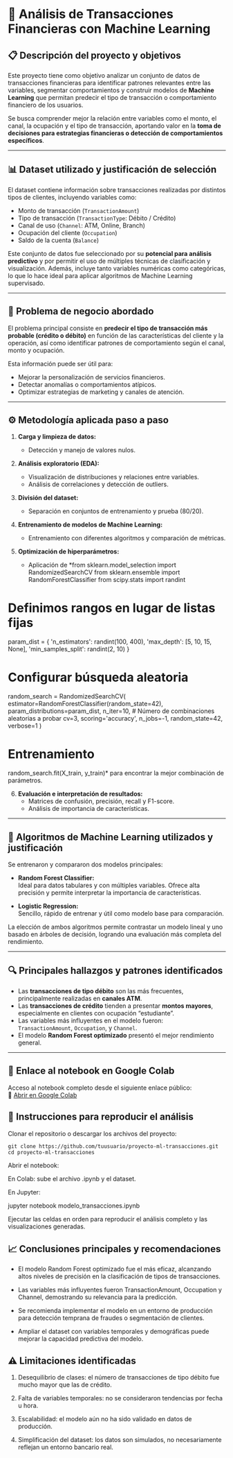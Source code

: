 # 🧠 Análisis de Transacciones Financieras con Machine Learning

## 📋 Descripción del proyecto y objetivos

Este proyecto tiene como objetivo analizar un conjunto de datos de transacciones financieras para identificar patrones relevantes entre las variables, segmentar comportamientos y construir modelos de **Machine Learning** que permitan predecir el tipo de transacción o comportamiento financiero de los usuarios.  

Se busca comprender mejor la relación entre variables como el monto, el canal, la ocupación y el tipo de transacción, aportando valor en la **toma de decisiones para estrategias financieras o detección de comportamientos específicos**.

---

## 📊 Dataset utilizado y justificación de selección

El dataset contiene información sobre transacciones realizadas por distintos tipos de clientes, incluyendo variables como:

- Monto de transacción (`TransactionAmount`)  
- Tipo de transacción (`TransactionType`: Débito / Crédito)  
- Canal de uso (`Channel`: ATM, Online, Branch)  
- Ocupación del cliente (`Occupation`)  
- Saldo de la cuenta (`Balance`)  

Este conjunto de datos fue seleccionado por su **potencial para análisis predictivo** y por permitir el uso de múltiples técnicas de clasificación y visualización. Además, incluye tanto variables numéricas como categóricas, lo que lo hace ideal para aplicar algoritmos de Machine Learning supervisado.

---

## 💼 Problema de negocio abordado

El problema principal consiste en **predecir el tipo de transacción más probable (crédito o débito)** en función de las características del cliente y la operación, así como identificar patrones de comportamiento según el canal, monto y ocupación.  

Esta información puede ser útil para:
- Mejorar la personalización de servicios financieros.  
- Detectar anomalías o comportamientos atípicos.  
- Optimizar estrategias de marketing y canales de atención.  

---

## ⚙️ Metodología aplicada paso a paso

1. **Carga y limpieza de datos:**  
   - Detección y manejo de valores nulos.    

2. **Análisis exploratorio (EDA):**  
   - Visualización de distribuciones y relaciones entre variables.  
   - Análisis de correlaciones y detección de outliers.  

3. **División del dataset:**  
   - Separación en conjuntos de entrenamiento y prueba (80/20).  

4. **Entrenamiento de modelos de Machine Learning:**  
   - Entrenamiento con diferentes algoritmos y comparación de métricas.  

5. **Optimización de hiperparámetros:**  
   - Aplicación de *from sklearn.model_selection import RandomizedSearchCV
from sklearn.ensemble import RandomForestClassifier
from scipy.stats import randint

# Definimos rangos en lugar de listas fijas
param_dist = {
    'n_estimators': randint(100, 400),
    'max_depth': [5, 10, 15, None],
    'min_samples_split': randint(2, 10)
}

# Configurar búsqueda aleatoria
random_search = RandomizedSearchCV(
    estimator=RandomForestClassifier(random_state=42),
    param_distributions=param_dist,
    n_iter=10,          # Número de combinaciones aleatorias a probar
    cv=3,
    scoring='accuracy',
    n_jobs=-1,
    random_state=42,
    verbose=1
)

# Entrenamiento
random_search.fit(X_train, y_train)* para encontrar la mejor combinación de parámetros.  

6. **Evaluación e interpretación de resultados:**  
   - Matrices de confusión, precisión, recall y F1-score.  
   - Análisis de importancia de características.  

---

## 🤖 Algoritmos de Machine Learning utilizados y justificación

Se entrenaron y compararon dos modelos principales:

- **Random Forest Classifier:**  
  Ideal para datos tabulares y con múltiples variables. Ofrece alta precisión y permite interpretar la importancia de características.  

- **Logistic Regression:**  
  Sencillo, rápido de entrenar y útil como modelo base para comparación.  

La elección de ambos algoritmos permite contrastar un modelo lineal y uno basado en árboles de decisión, logrando una evaluación más completa del rendimiento.

---

## 🔍 Principales hallazgos y patrones identificados

- Las **transacciones de tipo débito** son las más frecuentes, principalmente realizadas en **canales ATM**.  
- Las **transacciones de crédito** tienden a presentar **montos mayores**, especialmente en clientes con ocupación “estudiante”.  
- Las variables más influyentes en el modelo fueron:  
  `TransactionAmount`, `Occupation`, y `Channel`.  
- El modelo **Random Forest optimizado** presentó el mejor rendimiento general.

---

## 📎 Enlace al notebook en Google Colab

Acceso al notebook completo desde el siguiente enlace público:  
🔗 [Abrir en Google Colab](https://colab.research.google.com/drive/1YYdy_eSnl084aUn0D3A7nvPpWFFgtwS-?usp=sharing)

## 🧪 Instrucciones para reproducir el análisis

Clonar el repositorio o descargar los archivos del proyecto:
```
git clone https://github.com/tuusuario/proyecto-ml-transacciones.git
cd proyecto-ml-transacciones 
```

Abrir el notebook:

En Colab: sube el archivo .ipynb y el dataset.

En Jupyter:

jupyter notebook modelo_transacciones.ipynb

Ejecutar las celdas en orden para reproducir el análisis completo y las visualizaciones generadas.

## 📈 Conclusiones principales y recomendaciones

* El modelo Random Forest optimizado fue el más eficaz, alcanzando altos niveles de precisión en la clasificación de tipos de transacciones.

* Las variables más influyentes fueron TransactionAmount, Occupation y Channel, demostrando su relevancia para la predicción.

* Se recomienda implementar el modelo en un entorno de producción para detección temprana de fraudes o segmentación de clientes.

* Ampliar el dataset con variables temporales y demográficas puede mejorar la capacidad predictiva del modelo.

## ⚠️ Limitaciones identificadas

1. Desequilibrio de clases: el número de transacciones de tipo débito fue mucho mayor que las de crédito.

2. Falta de variables temporales: no se consideraron tendencias por fecha u hora.

3. Escalabilidad: el modelo aún no ha sido validado en datos de producción.

4. Simplificación del dataset: los datos son simulados, no necesariamente reflejan un entorno bancario real.